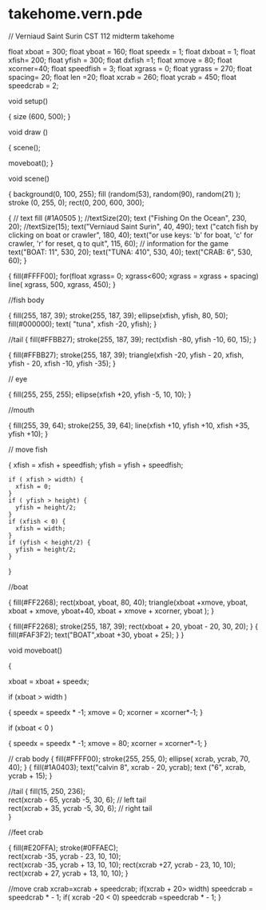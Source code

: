 # takehome.vern.pde

// Verniaud Saint Surin CST 112 midterm takehome

float xboat = 300;
float yboat = 160;
float speedx = 1;
float dxboat = 1;
float xfish= 200;
float yfish = 300;
float dxfish =1;
float xmove = 80;
float xcorner=40;
float speedfish = 3;
float xgrass = 0;
float ygrass = 270;
float spacing= 20;
float len =20;
float xcrab = 260;
float ycrab = 450;
float speedcrab = 2;

void setup() 

{
  size (600, 500);
}

void draw ()

{
  scene();

  moveboat();
}

void scene()

{
  background(0, 100, 255);
  fill (random(53), random(90), random(21) );
  stroke (0, 255, 0);
  rect(0, 200, 600, 300);

{
  // text
  fill (#1A0505 );
  //textSize(20);
  text ("Fishing On the Ocean", 230, 20);
  //textSize(15);
  text("Verniaud Saint Surin", 40, 490);
  text ("catch fish by clicking on boat or crawler", 180, 40);
  text("or use keys: 'b' for boat, 'c' for crawler, 'r' for reset, q to quit", 115, 60);       // information for the game
  text("BOAT: 11", 530, 20);
  text("TUNA: 410", 530, 40);
  text("CRAB: 6", 530, 60);
}

{
fill(#FFFF00);
for(float xgrass= 0; xgrass<600; xgrass = xgrass + spacing)
line( xgrass, 500, xgrass, 450);
}

  //fish body 
 
  {
  fill(255, 187, 39);
  stroke(255, 187, 39);
  ellipse(xfish, yfish, 80, 50);
  fill(#000000);
  text( "tuna", xfish -20, yfish);
  }
  
  //tail
  {
  fill(#FFBB27);
  stroke(255, 187, 39);
  rect(xfish -80, yfish -10, 60, 15);
  }
  
  {
  fill(#FFBB27);
  stroke(255, 187, 39);
  triangle(xfish -20, yfish - 20, xfish, yfish - 20, xfish -10, yfish -35);
  }
  
  // eye
  
  {
  fill(255, 255, 255);
  ellipse(xfish +20, yfish -5, 10, 10);
  }
  
  //mouth
  
  {
  fill(255, 39, 64);
  stroke(255, 39, 64);
  line(xfish +10, yfish +10, xfish +35, yfish +10);
  }
  
  // move fish

  { 
    xfish = xfish + speedfish;
    yfish = yfish + speedfish;

    if ( xfish > width) {
      xfish = 0;
    }
    if ( yfish > height) {
      yfish = height/2;
    }
    if (xfish < 0) {
      xfish = width;
    }
    if (yfish < height/2) {
      yfish = height/2;
    }
  }
  
  //boat
  
  {
  fill(#FF2268);
  rect(xboat, yboat, 80, 40);
  triangle(xboat +xmove, yboat, xboat  + xmove, yboat+40, xboat + xmove + xcorner, yboat  );
  }

{
  fill(#FF2268);
  stroke(255, 187, 39);
  rect(xboat + 20, yboat - 20, 30, 20);
}
{
  fill(#FAF3F2);
  text("BOAT",xboat +30, yboat + 25);
}
}

void moveboat()

{

  xboat = xboat + speedx;

  if (xboat > width )

  {
   speedx = speedx * -1; 
    xmove = 0;
    xcorner = xcorner*-1;
  }

  if (xboat < 0 )

  {
    speedx = speedx * -1; 
    xmove = 80;
    xcorner = xcorner*-1;
  }

  // crab body
{
  fill(#FFFF00);
  stroke(255, 255, 0);
  ellipse( xcrab, ycrab, 70, 40);
}
{
  fill(#1A0403);
  text("calvin 8", xcrab - 20, ycrab); 
  text ("6", xcrab, ycrab + 15);
}
  
  //tail
  {
  fill(15, 250, 236);                          
  rect(xcrab - 65, ycrab -5, 30, 6);    // left tail      
  rect(xcrab + 35, ycrab -5, 30, 6);   // right tail  
  }
  
  //feet crab
  
  {
  fill(#E20FFA);
  stroke(#0FFAEC);                
  rect(xcrab -35, ycrab - 23, 10, 10);               
  rect(xcrab -35, ycrab + 13, 10, 10);
  rect(xcrab +27, ycrab - 23, 10, 10);
  rect(xcrab + 27, ycrab + 13, 10, 10);
  }
  
  //move crab
  xcrab=xcrab + speedcrab;
if(xcrab + 20> width) 
speedcrab = speedcrab * - 1;
 if( xcrab -20 < 0)
 speedcrab =speedcrab * - 1;
}



